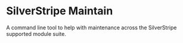 # SilverStripe Maintain

A command line tool to help with maintenance across the SilverStripe supported module suite.
